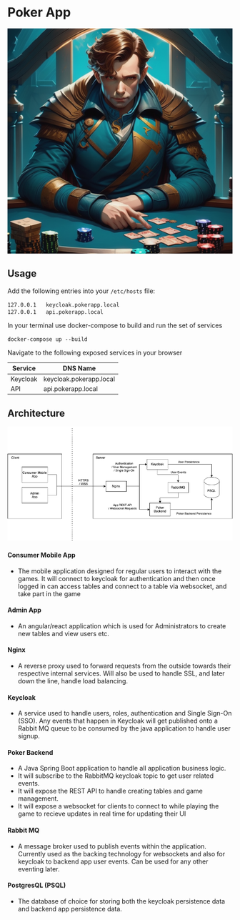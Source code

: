 # Poker App

![logo.png](logo.png)

## Usage

Add the following entries into your `/etc/hosts` file:
```text
127.0.0.1 	keycloak.pokerapp.local
127.0.0.1 	api.pokerapp.local
```

In your terminal use docker-compose to build and run the set of services
```shell
docker-compose up --build
```

Navigate to the following exposed services in your browser

| Service  | DNS Name                |
|----------|-------------------------|
| Keycloak | keycloak.pokerapp.local |
| API      | api.pokerapp.local      |

## Architecture

![PokerApp-Architecture.png](drawio%2FPokerApp-Architecture.png)

#### Consumer Mobile App

- The mobile application designed for regular users to interact with the games. It will connect to keycloak for authentication and then once logged in can access tables and connect to a table via websocket, and take part in the game 

#### Admin App

- An angular/react application which is used for Administrators to create new tables and view users etc.

#### Nginx

- A reverse proxy used to forward requests from the outside towards their respective internal services. Will also be used to handle SSL, and later down the line, handle load balancing. 

#### Keycloak

- A service used to handle users, roles, authentication and Single Sign-On (SSO). Any events that happen in Keycloak will get published onto a Rabbit MQ queue to be consumed by the java application to handle user signup. 

#### Poker Backend

- A Java Spring Boot application to handle all application business logic. 
- It will subscribe to the RabbitMQ keycloak topic to get user related events. 
- It will expose the REST API to handle creating tables and game management.
- It will expose a websocket for clients to connect to while playing the game to recieve updates in real time for updating their UI

#### Rabbit MQ

- A message broker used to publish events within the application. Currently used as the backing technology for websockets and also for keycloak to backend app user events. Can be used for any other eventing later.

#### PostgresQL (PSQL)

- The database of choice for storing both the keycloak persistence data and backend app persistence data.
